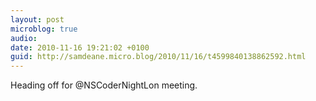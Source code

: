 ```yaml
---
layout: post
microblog: true
audio: 
date: 2010-11-16 19:21:02 +0100
guid: http://samdeane.micro.blog/2010/11/16/t4599840138862592.html
---
```

Heading off for @NSCoderNightLon meeting.
